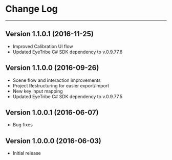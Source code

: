 # Change Log #
---

Version 1.1.0.1 (2016-11-25)
---

- Improved Calibration UI flow
- Updated EyeTribe C# SDK dependency to v.0.9.77.6

Version 1.1.0.0 (2016-09-26)
---

- Scene flow and interaction improvements
- Project Restructuring for easier export/import
- New key input mapping
- Updated EyeTribe C# SDK dependency to v.0.9.77.5

Version 1.0.0.1 (2016-06-07)
---

- Bug fixes


Version 1.0.0.0 (2016-06-03)
---

- Initial release